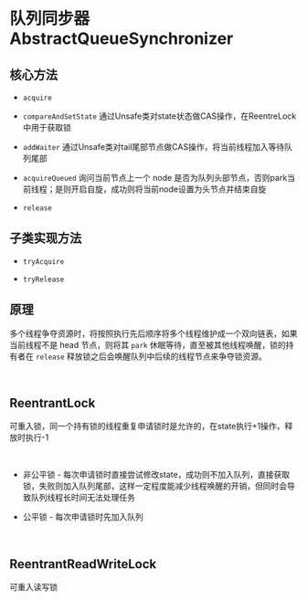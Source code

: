 队列同步器 AbstractQueueSynchronizer
====================================

核心方法
--------

-   `acquire`

-   `compareAndSetState`
    通过Unsafe类对state状态做CAS操作，在ReentreLock中用于获取锁

-   `addWaiter` 通过Unsafe类对tail尾部节点做CAS操作，将当前线程加入等待队列尾部

-   `acquireQueued` 询问当前节点上一个 node
    是否为队列头部节点，否则park当前线程；是则开启自旋，成功则将当前node设置为头节点并结束自旋

-   `release`

子类实现方法
------------

-   `tryAcquire`

-   `tryRelease`

原理
----

多个线程争夺资源时，将按照执行先后顺序将多个线程维护成一个双向链表，如果当前线程不是
head 节点，则将其 `park` 休眠等待，直至被其他线程唤醒，锁的持有者在 `release`
释放锁之后会唤醒队列中后续的线程节点来争夺锁资源。

 

ReentrantLock
-------------

可重入锁，同一个持有锁的线程重复申请锁时是允许的，在state执行+1操作，释放时执行-1

 

-   非公平锁 -
    每次申请锁时直接尝试修改state，成功则不加入队列，直接获取锁，失败则加入队列尾部，这样一定程度能减少线程唤醒的开销，但同时会导致队列线程长时间无法处理任务

-   公平锁 - 每次申请锁时先加入队列

 

ReentrantReadWriteLock
----------------------

可重入读写锁
